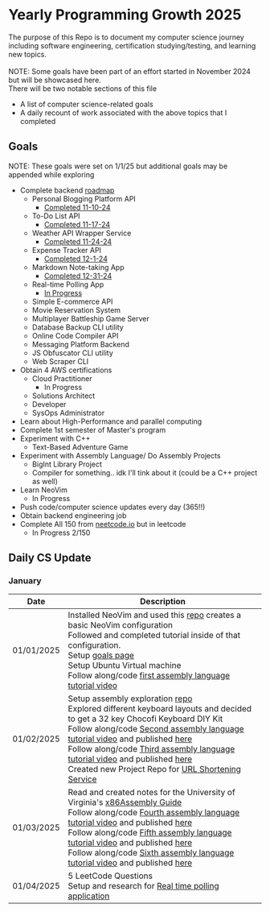 # Yearly Programming Growth 2025
The purpose of this Repo is to document my computer science journey including software engineering, certification studying/testing, and learning new topics. <br> <br>
NOTE: Some goals have been part of an effort started in November 2024 but will be showcased here.
<br>
There will be two notable sections of this file
* A list of computer science-related goals
* A daily recount of work associated with the above topics that I completed

## Goals
NOTE: These goals were set on 1/1/25 but additional goals may be appended while exploring
* Complete backend [roadmap](https://roadmap.sh/backend/project-ideas)
  - Personal Blogging Platform API
    - [Completed 11-10-24](https://github.com/ADKeiber/Blogging-API)
  - To-Do List API
    - [Completed 11-17-24](https://github.com/ADKeiber/Todo-API)
  - Weather API Wrapper Service
    - [Completed 11-24-24](https://github.com/ADKeiber/Weather-API-Wrapper-Service) 
  - Expense Tracker API
    - [Completed 12-1-24](https://github.com/ADKeiber/ExpenseTrackerAPI) 
  - Markdown Note-taking App
    - [Completed 12-31-24](https://github.com/ADKeiber/ExpenseTrackerAPI) 
  - Real-time Polling App
    - [In Progress](https://github.com/ADKeiber/Real-Time-Polling-Application) 
  - Simple E-commerce API
  - Movie Reservation System
  - Multiplayer Battleship Game Server
  - Database Backup CLI utility
  - Online Code Compiler API
  - Messaging Platform Backend
  - JS Obfuscator CLI utility
  - Web Scraper CLI
* Obtain 4 AWS certifications
  - Cloud Practitioner
    - In Progress 
  - Solutions Architect
  - Developer
  - SysOps Administrator
* Learn about High-Performance and parallel computing
* Complete 1st semester of Master's program
* Experiment with C++
  - Text-Based Adventure Game 
* Experiment with Assembly Language/ Do Assembly Projects
  - BigInt Library Project
  - Compiler for something.. idk I'll tink about it (could be a C++ project as well)
* Learn NeoVim
  - In Progress
* Push code/computer science updates every day (365!!)
* Obtain backend engineering job
* Complete All 150 from [neetcode.io](https://neetcode.io/roadmap) but in leetcode
  - In Progress 2/150  
## Daily CS Update
### January
| Date | Description |
| ----------- | ----------- |
| 01/01/2025 | Installed NeoVim and used this [repo](https://github.com/nvim-lua/kickstart.nvim) creates a basic NeoVim configuration<br>Followed and completed tutorial inside of that configuration.<br>Setup [goals page](https://github.com/ADKeiber/YearlyProgrammingGrowth2025/blob/main/Readme.md)<br>Setup Ubuntu Virtual machine<br>Follow along/code [first assembly language tutorial video](https://www.youtube.com/watch?v=wLXIWKUWpSs&list=PLmxT2pVYo5LB5EzTPZGfFN0c2GDiSXgQe) |
| 01/02/2025 | Setup assembly exploration [repo](https://github.com/ADKeiber/AssemblyExploration)<br>Explored different keyboard layouts and decided to get a 32 key Chocofi Keyboard DIY Kit<br>Follow along/code [Second assembly language tutorial video](https://www.youtube.com/watch?v=cFGJhn97e3s&list=PLmxT2pVYo5LB5EzTPZGfFN0c2GDiSXgQe&index=2) and published [here](https://github.com/ADKeiber/AssemblyExploration)<br>Follow along/code [Third assembly language tutorial video](https://www.youtube.com/watch?v=_UP7WJ8iODY&list=PLmxT2pVYo5LB5EzTPZGfFN0c2GDiSXgQe&index=3) and published [here](https://github.com/ADKeiber/AssemblyExploration)<br>Created new Project Repo for [URL Shortening Service](https://github.com/ADKeiber/URL-Shortening-Service)|
| 01/03/2025 | Read and created notes for the University of Virginia's [x86Assembly Guide](https://github.com/ADKeiber/AssemblyExploration/blob/main/files/x86AssemblyGuide.pdf)<br>Follow along/code [Fourth assembly language tutorial video](https://www.youtube.com/watch?v=U9HXtrDwxVM&list=PLmxT2pVYo5LB5EzTPZGfFN0c2GDiSXgQe&index=4) and published [here](https://github.com/ADKeiber/AssemblyExploration)<br>Follow along/code [Fifth assembly language tutorial video](https://www.youtube.com/watch?v=KgfljMtrKkI&list=PLmxT2pVYo5LB5EzTPZGfFN0c2GDiSXgQe&index=5) and published [here](https://github.com/ADKeiber/AssemblyExploration)<br>Follow along/code [Sixth assembly language tutorial video](https://www.youtube.com/watch?v=nNdAygFyvjY&list=PLmxT2pVYo5LB5EzTPZGfFN0c2GDiSXgQe&index=6) and published [here](https://github.com/ADKeiber/AssemblyExploration) |
| 01/04/2025 | 5 LeetCode Questions<br>Setup and research for [Real time polling application](https://github.com/ADKeiber/Real-Time-Polling-Application)  |
